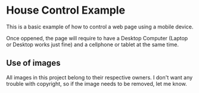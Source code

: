 # House Control Example

This is a basic example of how to control a web page using a mobile device.

Once oppened, the page will require to have a Desktop Computer (Laptop or Desktop works just fine) and a cellphone or tablet at the same time.

## Use of images

All images in this project belong to their respective owners. I don't want any trouble with copyright, so if the image needs to be removed, let me know.
